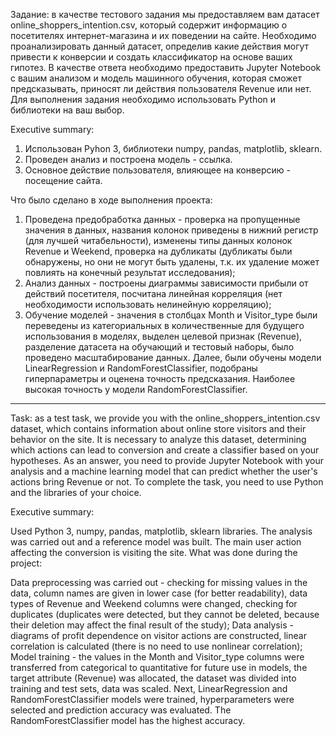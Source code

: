 Задание: в качестве тестового задания мы предоставляем вам датасет online_shoppers_intention.csv, который содержит информацию о посетителях интернет-магазина и их поведении на сайте. Необходимо проанализировать данный датасет, определив какие действия могут привести к конверсии и создать классификатор на основе ваших гипотез.
В качестве ответа необходимо предоставить Jupyter Notebook с вашим анализом и модель машинного обучения, которая сможет предсказывать, приносят ли действия пользователя Revenue или нет.
Для выполнения задания необходимо использовать Python и библиотеки на ваш выбор.

Executive summary:
1. Использован Pyhon 3, библиотеки numpy, pandas, matplotlib, sklearn.
2. Проведен анализ и построена модель  - ссылка.
3. Основное действие пользователя, влияющее на конверсию - посещение сайта.

Что было сделано в ходе выполнения проекта:
1. Проведена предобработка данных - проверка на пропущенные значения в данных, названия колонок приведены в нижний регистр (для лучшей читабельности), изменены типы данных колонок Revenue и Weekend, проверка на дубликаты (дубликаты были обнаружены, но они не могут быть удалены, т.к. их удаление может повлиять на конечный результат исследования);
2. Анализ данных - построены диаграммы зависимости прибыли от действий посетителя, посчитана линейная корреляция (нет необходимости использовать нелинейную корреляцию);
3. Обучение моделей - значения в столбцах Month и Visitor_type были переведены из категориальных в количественные для будущего использования в моделях, выделен целевой признак (Revenue), разделение датасета на обучающий и тестовый наборы, было проведено масштабирование данных. Далее, были обучены модели LinearRegression и RandomForestClassifier, подобраны гиперпараметры и оценена точность предсказания. Наиболее высокая точность у модели RandomForestClassifier.


****************************************************************************


Task: as a test task, we provide you with the online_shoppers_intention.csv dataset, which contains information about online store visitors and their behavior on the site. It is necessary to analyze this dataset, determining which actions can lead to conversion and create a classifier based on your hypotheses. As an answer, you need to provide Jupyter Notebook with your analysis and a machine learning model that can predict whether the user's actions bring Revenue or not. To complete the task, you need to use Python and the libraries of your choice.

Executive summary:

Used Python 3, numpy, pandas, matplotlib, sklearn libraries.
The analysis was carried out and a reference model was built.
The main user action affecting the conversion is visiting the site.
What was done during the project:

Data preprocessing was carried out - checking for missing values in the data, column names are given in lower case (for better readability), data types of Revenue and Weekend columns were changed, checking for duplicates (duplicates were detected, but they cannot be deleted, because their deletion may affect the final result of the study);
Data analysis - diagrams of profit dependence on visitor actions are constructed, linear correlation is calculated (there is no need to use nonlinear correlation);
Model training - the values in the Month and Visitor_type columns were transferred from categorical to quantitative for future use in models, the target attribute (Revenue) was allocated, the dataset was divided into training and test sets, data was scaled. Next, LinearRegression and RandomForestClassifier models were trained, hyperparameters were selected and prediction accuracy was evaluated. The RandomForestClassifier model has the highest accuracy.
